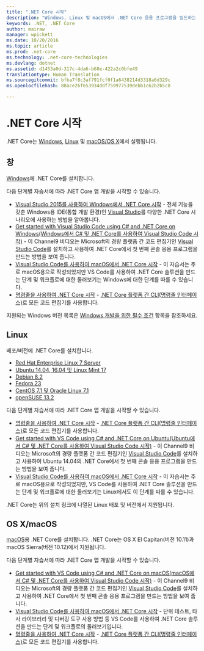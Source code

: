 ```yaml
---
title: ".NET Core 시작"
description: "Windows, Linux 및 macOS에서 .NET Core 응용 프로그램을 빌드하는 방법을 알아볼 수 있는 리소스를 찾아보세요."
keywords: .NET, .NET Core
author: mairaw
manager: wpickett
ms.date: 10/20/2016
ms.topic: article
ms.prod: .net-core
ms.technology: .net-core-technologies
ms.devlang: dotnet
ms.assetid: d1453a0d-317c-4da6-b68e-422a2c0bfe49
translationtype: Human Translation
ms.sourcegitcommit: bfba7f8c3af791fcf0f1a6438214d3318a6d329c
ms.openlocfilehash: 88ace26f653934ddf759977539debb1c62b2b5c8

---
```


# <a name="getting-started-with-net-core"></a>.NET Core 시작

.NET Core는 [Windows](#windows), [Linux](#linux) 및 [macOS/OS X](#os-x--macos)에서 실행됩니다.

## <a name="windows"></a>창

[Windows](https://www.microsoft.com/net/core#windows)에 .NET Core를 설치합니다. 

다음 단계별 자습서에 따라 .NET Core 앱 개발을 시작할 수 있습니다.

* [Visual Studio 2015를 사용하여 Windows에서 .NET Core 시작](tutorials/using-on-windows.md) - 전체 기능을 갖춘 Windows용 IDE(통합 개발 환경)인 [Visual Studio](https://www.visualstudio.com/)를 다양한 .NET Core 시나리오에 사용하는 방법을 알아봅니다.  
* [Get started with Visual Studio Code using C# and .NET Core on Windows(Windows에서 C# 및 .NET Core를 사용하여 Visual Studio Code 시작)](https://channel9.msdn.com/Blogs/dotnet/Get-started-with-VS-Code-using-CSharp-and-NET-Core) - 이 Channel9 비디오는 Microsoft의 경량 플랫폼 간 코드 편집기인 [Visual Studio Code](https://www.visualstudio.com/products/code-vs)를 설치하고 사용하여 .NET Core에서 첫 번째 콘솔 응용 프로그램을 만드는 방법을 보여 줍니다.
* [Visual Studio Code를 사용하여 macOS에서 .NET Core 시작](tutorials/using-on-macos.md) - 이 자습서는 주로 macOS용으로 작성되었지만 VS Code를 사용하여 .NET Core 솔루션을 만드는 단계 및 워크플로에 대한 둘러보기는 Windows에 대한 단계를 따를 수 있습니다.
* [명령줄을 사용하여 .NET Core 시작](tutorials/using-with-xplat-cli.md) - [.NET Core 플랫폼 간 CLI(명령줄 인터페이스)](tools/index.md)로 모든 코드 편집기를 사용합니다.


지원되는 Windows 버전 목록은 [Windows 개발을 위한 필수 조건](windows-prerequisites.md) 항목을 참조하세요. 

## <a name="linux"></a>Linux

배포/버전에 .NET Core를 설치합니다.

* [Red Hat Enterprise Linux 7 Server](https://www.microsoft.com/net/core#redhat)
* [Ubuntu 14.04, 16.04 및 Linux Mint 17](https://www.microsoft.com/net/core#ubuntu)
* [Debian 8.2](https://www.microsoft.com/net/core#debian)
* [Fedora 23](https://www.microsoft.com/net/core#fedora)
* [CentOS 7.1 및 Oracle Linux 7.1](https://www.microsoft.com/net/core#centos)
* [openSUSE 13.2](https://www.microsoft.com/net/core#opensuse)

다음 단계별 자습서에 따라 .NET Core 앱 개발을 시작할 수 있습니다.

* [명령줄을 사용하여 .NET Core 시작](tutorials/using-with-xplat-cli.md) - [.NET Core 플랫폼 간 CLI(명령줄 인터페이스)](tools/index.md)로 모든 코드 편집기를 사용합니다.
* [Get started with VS Code using C# and .NET Core on Ubuntu(Ubuntu에서 C# 및 .NET Core를 사용하여 Visual Studio Code 시작)](https://channel9.msdn.com/Blogs/dotnet/Get-started-with-VS-Code-Csharp-dotnet-Core-Ubuntu) - 이 Channel9 비디오는 Microsoft의 경량 플랫폼 간 코드 편집기인 [Visual Studio Code](https://www.visualstudio.com/products/code-vs)를 설치하고 사용하여 Ubuntu 14.04의 .NET Core에서 첫 번째 콘솔 응용 프로그램을 만드는 방법을 보여 줍니다.
* [Visual Studio Code를 사용하여 macOS에서 .NET Core 시작](tutorials/using-on-macos.md) - 이 자습서는 주로 macOS용으로 작성되었지만, VS Code를 사용하여 .NET Core 솔루션을 만드는 단계 및 워크플로에 대한 둘러보기는 Linux에서도 이 단계를 따를 수 있습니다. 

.NET Core는 위의 설치 링크에 나열된 Linux 배포 및 버전에서 지원됩니다.

## <a name="os-x-macos"></a>OS X/macOS

[macOS](https://www.microsoft.com/net/core#macos)용 .NET Core를 설치합니다. .NET Core는 OS X El Capitan(버전 10.11)과 macOS Sierra(버전 10.12)에서 지원됩니다.

다음 단계별 자습서에 따라 .NET Core 앱 개발을 시작할 수 있습니다.

* [Get started with VS Code using C# and .NET Core on macOS(macOS에서 C# 및 .NET Core를 사용하여 Visual Studio Code 시작)](https://channel9.msdn.com/Blogs/dotnet/Get-started-with-VS-Code-using-CSharp-and-NET-Core-on-MacOS) - 이 Channel9 비디오는 Microsoft의 경량 플랫폼 간 코드 편집기인 [Visual Studio Code](https://www.visualstudio.com/products/code-vs)를 설치하고 사용하여 .NET Core에서 첫 번째 콘솔 응용 프로그램을 만드는 방법을 보여 줍니다. 
* [Visual Studio Code를 사용하여 macOS에서 .NET Core 시작](tutorials/using-on-macos.md) - 단위 테스트, 타사 라이브러리 및 디버깅 도구 사용 방법 등 VS Code를 사용하여 .NET Core 솔루션을 만드는 단계 및 워크플로의 둘러보기입니다.
* [명령줄을 사용하여 .NET Core 시작](tutorials/using-with-xplat-cli.md) - [.NET Core 플랫폼 간 CLI(명령줄 인터페이스)](tools/index.md)로 모든 코드 편집기를 사용합니다.



<!--HONumber=Nov16_HO3-->


